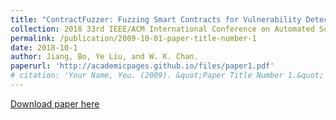 ```yaml
---
title: "ContractFuzzer: Fuzzing Smart Contracts for Vulnerability Detection"
collection: 2018 33rd IEEE/ACM International Conference on Automated Software Engineering (ASE).
permalink: /publication/2009-10-01-paper-title-number-1
date: 2018-10-1
author: Jiang, Bo, Ye Liu, and W. K. Chan.
paperurl: 'http://academicpages.github.io/files/paper1.pdf'
# citation: 'Your Name, You. (2009). &quot;Paper Title Number 1.&quot; <i>Journal 1</i>. 1(1).'
---
```

<!-- This paper is about the number 1. The number 2 is left for future work. -->

[Download paper here](http://academicpages.github.io/files/paper1.pdf)

<!-- Recommended citation: Your Name, You. (2009). "Paper Title Number 1." <i>Journal 1</i>. 1(1).


Jiang, Bo, Ye Liu, and W. K. Chan. "Contractfuzzer: Fuzzing smart contracts for vulnerability detection." 2018 33rd IEEE/ACM International Conference on Automated Software Engineering (ASE). IEEE, 2018. -->
